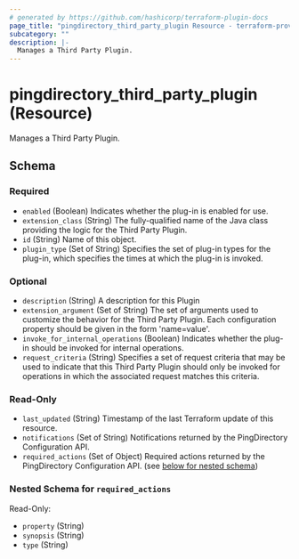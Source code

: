 ```yaml
---
# generated by https://github.com/hashicorp/terraform-plugin-docs
page_title: "pingdirectory_third_party_plugin Resource - terraform-provider-pingdirectory"
subcategory: ""
description: |-
  Manages a Third Party Plugin.
---
```


# pingdirectory_third_party_plugin (Resource)

Manages a Third Party Plugin.



<!-- schema generated by tfplugindocs -->
## Schema

### Required

- `enabled` (Boolean) Indicates whether the plug-in is enabled for use.
- `extension_class` (String) The fully-qualified name of the Java class providing the logic for the Third Party Plugin.
- `id` (String) Name of this object.
- `plugin_type` (Set of String) Specifies the set of plug-in types for the plug-in, which specifies the times at which the plug-in is invoked.

### Optional

- `description` (String) A description for this Plugin
- `extension_argument` (Set of String) The set of arguments used to customize the behavior for the Third Party Plugin. Each configuration property should be given in the form 'name=value'.
- `invoke_for_internal_operations` (Boolean) Indicates whether the plug-in should be invoked for internal operations.
- `request_criteria` (String) Specifies a set of request criteria that may be used to indicate that this Third Party Plugin should only be invoked for operations in which the associated request matches this criteria.

### Read-Only

- `last_updated` (String) Timestamp of the last Terraform update of this resource.
- `notifications` (Set of String) Notifications returned by the PingDirectory Configuration API.
- `required_actions` (Set of Object) Required actions returned by the PingDirectory Configuration API. (see [below for nested schema](#nestedatt--required_actions))

<a id="nestedatt--required_actions"></a>
### Nested Schema for `required_actions`

Read-Only:

- `property` (String)
- `synopsis` (String)
- `type` (String)



